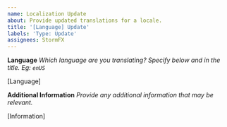 ```yaml
---
name: Localization Update
about: Provide updated translations for a locale.
title: '[Language] Update'
labels: 'Type: Update'
assignees: StormFX
---
```


**Language**
_Which language are you translating? Specify below and in the title. Eg: `enUS`_

[Language]

**Additional Information**
_Provide any additional information that may be relevant._

[Information]
